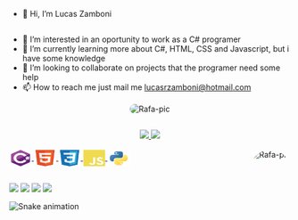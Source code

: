 - 👋 Hi, I’m Lucas Zamboni
##
- 👀 I’m interested in an oportunity to work as a C# programer
- 🌱 I’m currently learning more about C#, HTML, CSS and Javascript, but i have some knowledge
- 💞️ I’m looking to collaborate on projects that the programer need some help
- 📫 How to reach me just mail me lucasrzamboni@hotmail.com
<div align="center">
<img align="center" alt="Rafa-pic" height="200" style="border-radius:50px;" src="https://64.media.tumblr.com/54f4fe3c7c2d7c1b8a6b68eb9b62338f/tumblr_phbq2fElHS1ut1d6co1_540.gif?width=676&height=676">
</div>

##

<div align="center">
  <a href="https://github.com/LucasRZamboni">
  <img height="180em" src="https://github-readme-stats.vercel.app/api?username=LucasRZamboni&show_icons=true&theme=chartreuse-dark&include_all_commits=true&count_private=true"/>
  <img height="180em" src="https://github-readme-stats.vercel.app/api/top-langs/?username=LucasRZamboni&layout=compact&langs_count=7&theme=chartreuse-dark"/>
</div>

<div style="display: inline_block"><br>
<img align="center" alt="Rafa-Csharp" height="30" width="40" src="https://raw.githubusercontent.com/devicons/devicon/master/icons/csharp/csharp-original.svg">
<img align="center" alt="Rafa-HTML" height="30" width="40" src="https://raw.githubusercontent.com/devicons/devicon/master/icons/html5/html5-original.svg">
  <img align="center" alt="Rafa-CSS" height="30" width="40" src="https://raw.githubusercontent.com/devicons/devicon/master/icons/css3/css3-original.svg">
  <img align="center" alt="Rafa-Js" height="30" width="40" src="https://raw.githubusercontent.com/devicons/devicon/master/icons/javascript/javascript-plain.svg">
  <img align="center" alt="Rafa-Python" height="30" width="40" src="https://raw.githubusercontent.com/devicons/devicon/master/icons/python/python-original.svg"> 
  <!--
  <img align="center" alt="Rafa-Ts" height="30" width="40" src="https://raw.githubusercontent.com/devicons/devicon/master/icons/typescript/typescript-plain.svg">
  <img align="center" alt="Rafa-React" height="30" width="40" src="https://raw.githubusercontent.com/devicons/devicon/master/icons/react/react-original.svg">
  -->
  <img align="right" alt="Rafa-pic" height="150" style="border-radius:50px;" src="https://giffiles.alphacoders.com/130/13075.gif?width=676&height=676">
</div>

##

<div> 
  <a href="https://www.youtube.com/@LucasZamboni" target="_blank"><img src="https://img.shields.io/badge/YouTube-FF0000?style=for-the-badge&logo=youtube&logoColor=white" target="_blank"></a>
  <a href="https://www.twitch.tv/l_zamboni" target="_blank"><img src="https://img.shields.io/badge/Twitch-9146FF?style=for-the-badge&logo=twitch&logoColor=white" target="_blank"></a>
  <a href = "mailto:lucasrzamboni@gmail.com"><img src="https://img.shields.io/badge/-Gmail-%23333?style=for-the-badge&logo=gmail&logoColor=white" target="_blank"></a>
  <a href="https://www.linkedin.com/in/lucas-zamboni-5a69b918b" target="_blank"><img src="https://img.shields.io/badge/-LinkedIn-%230077B5?style=for-the-badge&logo=linkedin&logoColor=white" target="_blank"></a> 
<!--
<a href="https://www.instagram.com/lucasrzamboni/" target="_blank"><img src="https://img.shields.io/badge/-Instagram-%23E4405F?style=for-the-badge&logo=instagram&logoColor=white" target="_blank"></a>
-->
  
 <!--
 <a href="" target="_blank"><img src="https://img.shields.io/badge/Discord-7289DA?style=for-the-badge&logo=discord&logoColor=white" target="_blank"></a> 
 -->
  
 
  ![Snake animation](https://github.com/LucasRZamboni/LucasRZamboni/blob/output/github-contribution-grid-snake.svg)
 
</div>
